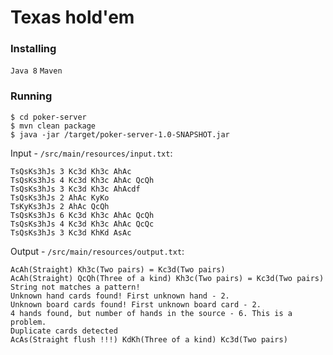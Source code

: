 # Texas hold'em

### Installing

`Java 8`
`Maven`

### Running

```
$ cd poker-server
$ mvn clean package
$ java -jar /target/poker-server-1.0-SNAPSHOT.jar
```

Input - `/src/main/resources/input.txt`:
```
TsQsKs3hJs 3 Kc3d Kh3c AhAc
TsQsKs3hJs 4 Kc3d Kh3c AhAc QcQh
TsQsKs3hJs 3 Kc3d Kh3c AhAcdf
TsQsKs3hJs 2 AhAc KyKo
TsKyKs3hJs 2 AhAc QcQh
TsQsKs3hJs 6 Kc3d Kh3c AhAc QcQh
TsQsKs3hJs 4 Kc3d Kh3c AhAc QcQc
TsQsKs3hJs 3 Kc3d KhKd AsAc
```

Output - `/src/main/resources/output.txt`:
```
AcAh(Straight) Kh3c(Two pairs) = Kc3d(Two pairs)
AcAh(Straight) QcQh(Three of a kind) Kh3c(Two pairs) = Kc3d(Two pairs)
String not matches a pattern!
Unknown hand cards found! First unknown hand - 2.
Unknown board cards found! First unknown board card - 2.
4 hands found, but number of hands in the source - 6. This is a problem.
Duplicate cards detected
AcAs(Straight flush !!!) KdKh(Three of a kind) Kc3d(Two pairs)
```